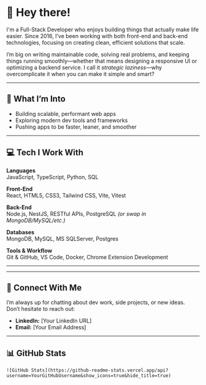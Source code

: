 # 👋 Hey there!

I'm a Full-Stack Developer who enjoys building things that actually make life easier. Since 2016, I’ve been working with both front-end and back-end technologies, focusing on creating clean, efficient solutions that scale.

I’m big on writing maintainable code, solving real problems, and keeping things running smoothly—whether that means designing a responsive UI or optimizing a backend service. I call it *strategic laziness*—why overcomplicate it when you can make it simple and smart?

---

## 🚀 What I’m Into

- Building scalable, performant web apps  
- Exploring modern dev tools and frameworks  
- Pushing apps to be faster, leaner, and smoother  

---

## 💻 Tech I Work With

**Languages**  
JavaScript, TypeScript, Python, SQL

**Front-End**  
React, HTML5, CSS3, Tailwind CSS, Vite, Vitest

**Back-End**  
Node.js, NestJS, RESTful APIs, PostgreSQL *(or swap in MongoDB/MySQL/etc.)*

**Databases**  
MongoDB, MySQL, MS SQLServer, Postgres 

**Tools & Workflow**  
Git & GitHub, VS Code, Docker, Chrome Extension Development

---

---

## 🤝 Connect With Me

I’m always up for chatting about dev work, side projects, or new ideas. Don’t hesitate to reach out:

- **LinkedIn:** [Your LinkedIn URL]  
- **Email:** [Your Email Address]  

---

## 📊 GitHub Stats

```
![GitHub Stats](https://github-readme-stats.vercel.app/api?username=YourGitHubUsername&show_icons=true&hide_title=true)
